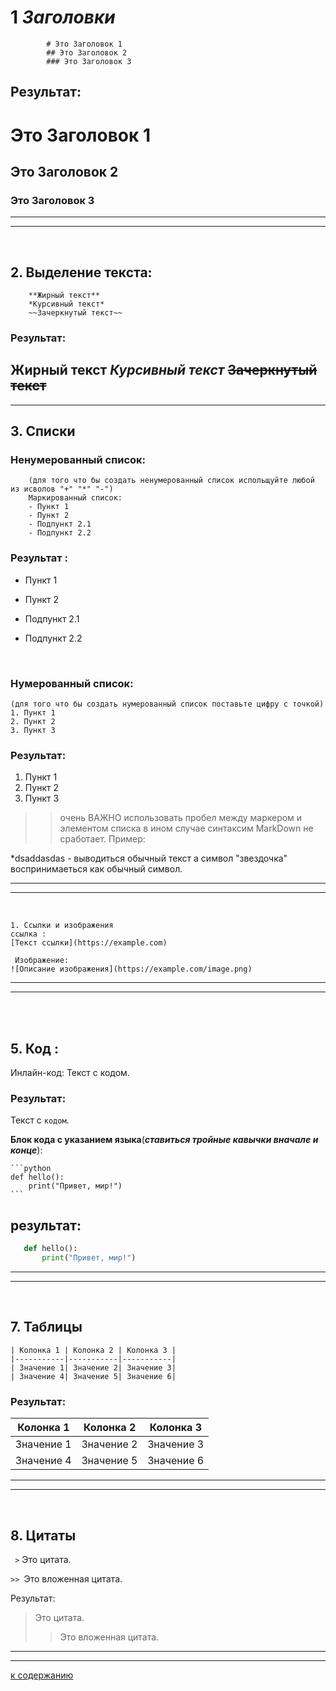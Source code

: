 # 1      ***Заголовки***
            # Это Заголовок 1
            ## Это Заголовок 2
            ### Это Заголовок 3
## Результат:
# Это Заголовок 1
## Это Заголовок 2
### Это Заголовок 3  

---
---

<br>



## 2. Выделение текста: 
    
        **Жирный текст**
        *Курсивный текст*
        ~~Зачеркнутый текст~~
   ### Результат:
   **Жирный текст**
        *Курсивный текст*
        ~~Зачеркнутый текст~~
---
---

## 3. Списки
### Ненумерованный список:
        (для того что бы создать ненумерованный список испольщуйте любой из исволов "+" "*" "-")
        Маркированный список:
        - Пункт 1
        - Пункт 2
        - Подпункт 2.1
        - Подпункт 2.2
 ### Результат :
- Пункт 1
- Пункт 2
- Подпункт 2.1
- Подпункт 2.2
  
  <br>

### Нумерованный список:
    (для того что бы создать нумерованный список поставьте цифру с точкой)
    1. Пункт 1
    2. Пункт 2
    3. Пункт 3
     
   ### Результат:
1. Пункт 1
2. Пункт 2
3. Пункт 3
   
>> очень ВАЖНО использовать пробел между маркером и элементом списка в ином случае синтаксим MarkDown не сработает. Пример:

*dsaddasdas - выводиться обычный текст
а символ "звездочка" воспринимаеться как обычный символ.

---
---
<br>

    1. Ссылки и изображения
    ссылка :
    [Текст ссылки](https://example.com)

     Изображение:
    ![Описание изображения](https://example.com/image.png)
    
---
---
<br>
<br>

## 5. Код :
Инлайн-код:
Текст с кодом. 

### Результат:
Текст с `кодом`.
<br>

**Блок кода c указанием языка**(___ставиться тройные кавычки вначале и конце___):

    ```python
    def hello():
        print("Привет, мир!")
    ```

## результат: 

 ```python
    def hello():
        print("Привет, мир!")
```

---
---
<br>

## 7. Таблицы
    | Колонка 1 | Колонка 2 | Колонка 3 |
    |-----------|-----------|-----------|
    | Значение 1| Значение 2| Значение 3|
    | Значение 4| Значение 5| Значение 6|


### Результат:

| Колонка 1 | Колонка 2 | Колонка 3 |
|-----------|-----------|-----------|
| Значение 1| Значение 2| Значение 3|
| Значение 4| Значение 5| Значение 6|
---
---
<br>

## 8. Цитаты 
   
` >` Это цитата.

`>> `Это вложенная цитата.

Результат:
> Это цитата.
>> Это вложенная цитата.  

---
---

[к содержанию](gitGuide.md "к содержанию")





